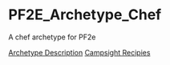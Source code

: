 # PF2E_Archetype_Chef
A chef archetype for PF2e

[Archetype Description](./ArchetypeDescription)
[Campsight Recipies](./CampsiteRecipies)